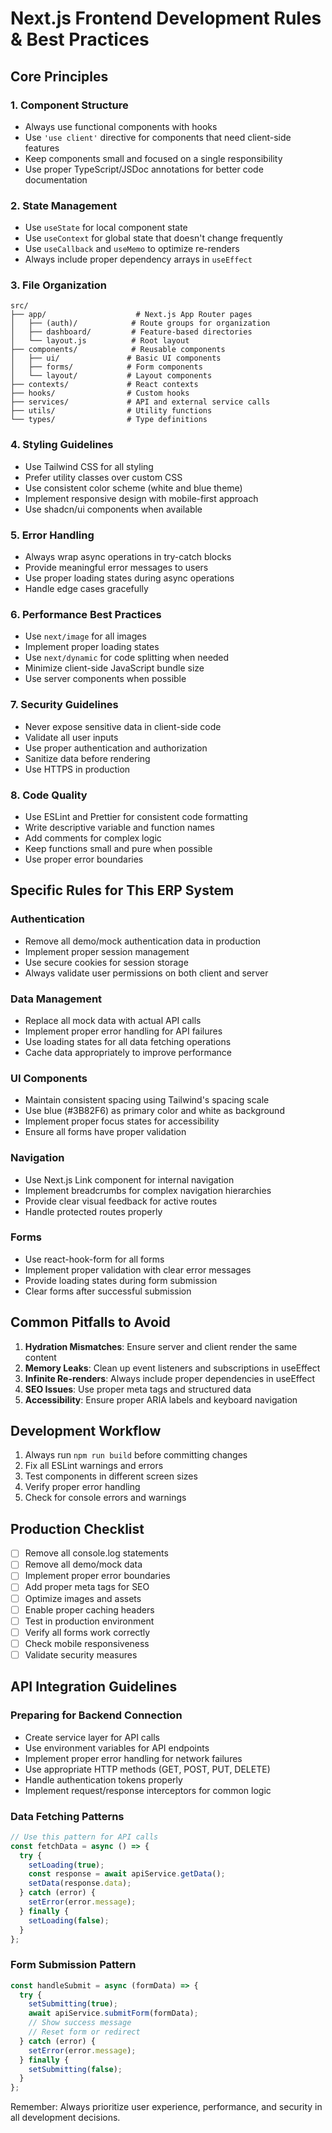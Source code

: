 # Next.js Frontend Development Rules & Best Practices

## Core Principles

### 1. Component Structure
- Always use functional components with hooks
- Use `'use client'` directive for components that need client-side features
- Keep components small and focused on a single responsibility
- Use proper TypeScript/JSDoc annotations for better code documentation

### 2. State Management
- Use `useState` for local component state
- Use `useContext` for global state that doesn't change frequently
- Use `useCallback` and `useMemo` to optimize re-renders
- Always include proper dependency arrays in `useEffect`

### 3. File Organization
```
src/
├── app/                    # Next.js App Router pages
│   ├── (auth)/            # Route groups for organization
│   ├── dashboard/         # Feature-based directories
│   └── layout.js          # Root layout
├── components/            # Reusable components
│   ├── ui/               # Basic UI components
│   ├── forms/            # Form components
│   └── layout/           # Layout components
├── contexts/             # React contexts
├── hooks/                # Custom hooks
├── services/             # API and external service calls
├── utils/                # Utility functions
└── types/                # Type definitions
```

### 4. Styling Guidelines
- Use Tailwind CSS for all styling
- Prefer utility classes over custom CSS
- Use consistent color scheme (white and blue theme)
- Implement responsive design with mobile-first approach
- Use shadcn/ui components when available

### 5. Error Handling
- Always wrap async operations in try-catch blocks
- Provide meaningful error messages to users
- Use proper loading states during async operations
- Handle edge cases gracefully

### 6. Performance Best Practices
- Use `next/image` for all images
- Implement proper loading states
- Use `next/dynamic` for code splitting when needed
- Minimize client-side JavaScript bundle size
- Use server components when possible

### 7. Security Guidelines
- Never expose sensitive data in client-side code
- Validate all user inputs
- Use proper authentication and authorization
- Sanitize data before rendering
- Use HTTPS in production

### 8. Code Quality
- Use ESLint and Prettier for consistent code formatting
- Write descriptive variable and function names
- Add comments for complex logic
- Keep functions small and pure when possible
- Use proper error boundaries

## Specific Rules for This ERP System

### Authentication
- Remove all demo/mock authentication data in production
- Implement proper session management
- Use secure cookies for session storage
- Always validate user permissions on both client and server

### Data Management
- Replace all mock data with actual API calls
- Implement proper error handling for API failures
- Use loading states for all data fetching operations
- Cache data appropriately to improve performance

### UI Components
- Maintain consistent spacing using Tailwind's spacing scale
- Use blue (#3B82F6) as primary color and white as background
- Implement proper focus states for accessibility
- Ensure all forms have proper validation

### Navigation
- Use Next.js Link component for internal navigation
- Implement breadcrumbs for complex navigation hierarchies
- Provide clear visual feedback for active routes
- Handle protected routes properly

### Forms
- Use react-hook-form for all forms
- Implement proper validation with clear error messages
- Provide loading states during form submission
- Clear forms after successful submission

## Common Pitfalls to Avoid

1. **Hydration Mismatches**: Ensure server and client render the same content
2. **Memory Leaks**: Clean up event listeners and subscriptions in useEffect
3. **Infinite Re-renders**: Always include proper dependencies in useEffect
4. **SEO Issues**: Use proper meta tags and structured data
5. **Accessibility**: Ensure proper ARIA labels and keyboard navigation

## Development Workflow

1. Always run `npm run build` before committing changes
2. Fix all ESLint warnings and errors
3. Test components in different screen sizes
4. Verify proper error handling
5. Check for console errors and warnings

## Production Checklist

- [ ] Remove all console.log statements
- [ ] Remove all demo/mock data
- [ ] Implement proper error boundaries
- [ ] Add proper meta tags for SEO
- [ ] Optimize images and assets
- [ ] Enable proper caching headers
- [ ] Test in production environment
- [ ] Verify all forms work correctly
- [ ] Check mobile responsiveness
- [ ] Validate security measures

## API Integration Guidelines

### Preparing for Backend Connection
- Create service layer for API calls
- Use environment variables for API endpoints
- Implement proper error handling for network failures
- Use appropriate HTTP methods (GET, POST, PUT, DELETE)
- Handle authentication tokens properly
- Implement request/response interceptors for common logic

### Data Fetching Patterns
```javascript
// Use this pattern for API calls
const fetchData = async () => {
  try {
    setLoading(true);
    const response = await apiService.getData();
    setData(response.data);
  } catch (error) {
    setError(error.message);
  } finally {
    setLoading(false);
  }
};
```

### Form Submission Pattern
```javascript
const handleSubmit = async (formData) => {
  try {
    setSubmitting(true);
    await apiService.submitForm(formData);
    // Show success message
    // Reset form or redirect
  } catch (error) {
    setError(error.message);
  } finally {
    setSubmitting(false);
  }
};
```

Remember: Always prioritize user experience, performance, and security in all development decisions.

